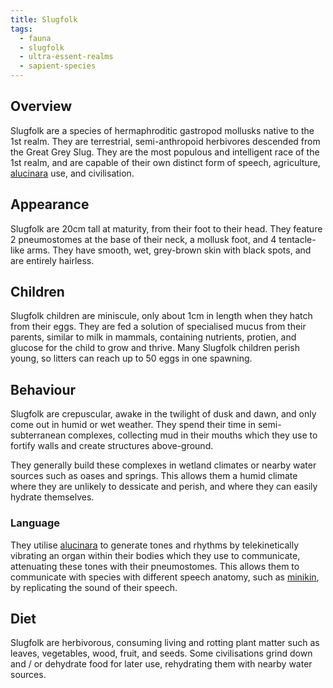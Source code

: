 ```yaml
---
title: Slugfolk
tags:
  - fauna
  - slugfolk
  - ultra-essent-realms
  - sapient-species
---
```

## Overview
Slugfolk are a species of hermaphroditic gastropod mollusks native to the 1st realm. They are terrestrial, semi-anthropoid herbivores descended from the Great Grey Slug. They are the most populous and intelligent race of the 1st realm, and are capable of their own distinct form of speech, agriculture, [alucinara](cosmology/alucinara.md) use, and civilisation.
## Appearance
Slugfolk are 20cm tall at maturity, from their foot to their head. They feature 2 pneumostomes at the base of their neck, a mollusk foot, and 4 tentacle-like arms. They have smooth, wet, grey-brown skin with black spots, and are entirely hairless.
## Children
Slugfolk children are miniscule, only about 1cm in length when they hatch from their eggs. They are fed a solution of specialised mucus from their parents, similar to milk in mammals, containing nutrients, protien, and glucose for the child to grow and thrive. Many Slugfolk children perish young, so litters can reach up to 50 eggs in one spawning.
## Behaviour
Slugfolk are crepuscular, awake in the twilight of dusk and dawn, and only come out in humid or wet weather. They spend their time in semi-subterranean complexes, collecting mud in their mouths which they use to fortify walls and create structures above-ground.

They generally build these complexes in wetland climates or nearby water sources such as oases and springs. This allows them a humid climate where they are unlikely to dessicate and perish, and where they can easily hydrate themselves.
### Language
They utilise [alucinara](cosmology/alucinara.md) to generate tones and rhythms by telekinetically vibrating an organ within their bodies which they use to communicate, attenuating these tones with their pneumostomes. This allows them to communicate with species with different speech anatomy, such as [minikin](fauna/minikin.md), by replicating the sound of their speech.
## Diet
Slugfolk are herbivorous, consuming living and rotting plant matter such as leaves, vegetables, wood, fruit, and seeds. Some civilisations grind down and / or dehydrate food for later use, rehydrating them with nearby water sources.